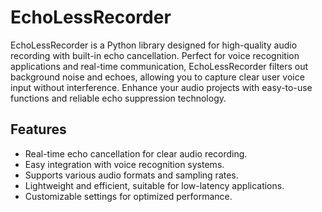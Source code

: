 
# EchoLessRecorder

EchoLessRecorder is a Python library designed for high-quality audio recording with built-in echo cancellation. Perfect for voice recognition applications and real-time communication, EchoLessRecorder filters out background noise and echoes, allowing you to capture clear user voice input without interference. Enhance your audio projects with easy-to-use functions and reliable echo suppression technology.

## Features

- Real-time echo cancellation for clear audio recording.
- Easy integration with voice recognition systems.
- Supports various audio formats and sampling rates.
- Lightweight and efficient, suitable for low-latency applications.
- Customizable settings for optimized performance.
